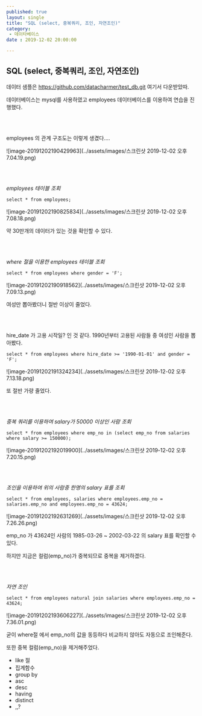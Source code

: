 ```yaml
---
published: true
layout: single
title: "SQL (select, 중복쿼리, 조인, 자연조인)"
category:
 - 데이타베이스
date : 2019-12-02 20:00:00

---
```


## SQL (select, 중복쿼리, 조인, 자연조인)

데이터 샘플은 https://github.com/datacharmer/test_db.git 여기서 다운받았따.

데이터베이스는 mysql를 사용하였고 employees 데이터베이스를 이용하여 연습을 진행했다.

<br/>

<br/>

employees 의 관계 구조도는 이렇게 생겼다....

![image-20191202190429963](../assets/images/스크린샷 2019-12-02 오후 7.04.19.png)

<br/>

<br/>

*employees 테이블 조회*

```mysql
select * from employees;
```

![image-20191202190825834](../assets/images/스크린샷 2019-12-02 오후 7.08.18.png)

약 30만개의 데이터가 있는 것을 확인할 수 있다.

<br/>

<br/>

*where 절을 이용한 employees 테이블 조회*

```mysql
select * from employees where gender = 'F';
```

![image-20191202190918562](../assets/images/스크린샷 2019-12-02 오후 7.09.13.png)

여성만 뽑아봤더니 절반 이상이 줄었다.

<br/><br/>

hire_date 가 고용 시작일? 인 것 같다. 1990년부터 고용된 사람들 중 여성인 사람을 뽑아봤다.

```mysql
select * from employees where hire_date >= '1990-01-01' and gender = 'F';
```

![image-20191202191324234](../assets/images/스크린샷 2019-12-02 오후 7.13.18.png)

또 절반 가량 줄었다.

<br/>

<br/>



*중복 쿼리를 이용하여 salary가 50000 이상인 사람 조회*

```mysql
select * from employees where emp_no in (select emp_no from salaries where salary >= 150000);
```

![image-20191202192019900](../assets/images/스크린샷 2019-12-02 오후 7.20.15.png)

<br/>

<br/>



*조인을 이용하여 위의 사람중 한명의 salary 표를 조회*

```mysql
select * from employees, salaries where employees.emp_no = salaries.emp_no and employees.emp_no = 43624;
```

![image-20191202192631269](../assets/images/스크린샷 2019-12-02 오후 7.26.26.png)

emp_no 가 43624인 사람의 1985-03-26 ~ 2002-03-22 의 salary 표를 확인할 수 있다.

하지만 지금은 컬럼(emp_no)가 중복되므로 중복을 제거하겠다.

<br/>

<br/>



*자연 조인*

```mysql
select * from employees natural join salaries where employees.emp_no = 43624;
```

![image-20191202193606227](../assets/images/스크린샷 2019-12-02 오후 7.36.01.png)

굳이 where절 에서 emp_no의 값을 동등하다 비교하지 않아도 자동으로 조인해준다.

또한 중복 컬럼(emp_no)을 제거해주었다.



- like 절
- 집계함수
- group by
- asc
- desc
- having
- distinct
- ,,?